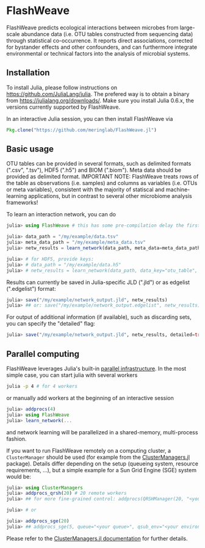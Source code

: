 # FlashWeave

FlashWeave predicts ecological interactions between microbes from large-scale abundance data (i.e. OTU tables constructed from sequencing data) through statistical co-occurrence. It reports direct associations, corrected for bystander effects and other confounders, and can furthermore integrate environmental or technical factors into the analysis of microbial systems.


## Installation ##

To install Julia, please follow instructions on https://github.com/JuliaLang/julia. The prefered way is to obtain a binary from https://julialang.org/downloads/. Make sure you install Julia 0.6.x, the versions currently supported by FlashWeave.

In an interactive Julia session, you can then install FlashWeave via

```julia
Pkg.clone("https://github.com/meringlab/FlashWeave.jl")
```


## Basic usage ##

OTU tables can be provided in several formats, such as delimited formats (".csv", ".tsv"), HDF5 (".h5") and BIOM (".biom"). Meta data should be provided as delimited format. IMPORTANT NOTE: FlashWeave treats rows of the table as observations (i.e. samples) and columns as variables (i.e. OTUs or meta variables), consistent with the majority of statiscal and machine-learning applications, but in contrast to several other microbiome analysis frameworks!

To learn an interaction network, you can do

```julia
julia> using FlashWeave # this has some pre-compilation delay the first time it's called, subsequent imports are fast

julia> data_path = "/my/example/data.tsv"
julia> meta_data_path = "/my/example/meta_data.tsv"
julia> netw_results = learn_network(data_path, meta_data=meta_data_path, sensitive=true, heterogeneous=false)

julia> # for HDF5, provide keys:
julia> # data_path = "/my/example/data.h5"
julia> # netw_results = learn_network(data_path, data_key="otu_table", meta_key="meta_data_table", sensitive=true, heterogeneous=false)
```
Results can currently be saved in Julia-specific JLD (".jld") or as edgelist (".edgelist") format:

```julia
julia> save("/my/example/network_output.jld", netw_results)
julia> ## or: save("/my/example/network_output.edgelist", netw_results)
```
For output of additional information (if available), such as discarding sets, you can specify the "detailed" flag:

```julia
julia> save("/my/example/network_output.jld", netw_results, detailed=true)
```

## Parallel computing ##

FlashWeave leverages Julia's built-in [parallel infrastructure](https://docs.julialang.org/en/stable/manual/parallel-computing/). In the most simple case, you can start julia with several workers

```bash
julia -p 4 # for 4 workers
```

or manually add workers at the beginning of an interactive session

```julia
julia> addprocs(4)
julia> using FlashWeave
julia> learn_network(...
```
and network learning will be parallelized in a shared-memory, multi-process fashion. 

If you want to run FlashWeave remotely on a computing cluster, a ```ClusterManager``` should be used (for example from the [ClusterManagers.jl](https://github.com/JuliaParallel/ClusterManagers.jl) package). Details differ depending on the setup (queueing system, resource requirements, ...), but a simple example for a Sun Grid Engine (SGE) system would be:

```julia
julia> using ClusterManagers
julia> addprocs_qrsh(20) # 20 remote workers
julia> ## for more fine-grained control: addprocs(QRSHManager(20, "<your queue>"), qsub_env="<your environment>", params=Dict(:res_list=>"<requested resources>"))

julia> # or

julia> addprocs_sge(20)
julia> ## addprocs_sge(5, queue="<your queue>", qsub_env="<your environment>", res_list="<requested resources>")
```
Please refer to the [ClusterManagers.jl documentation](https://github.com/JuliaParallel/ClusterManagers.jl) for further details.
